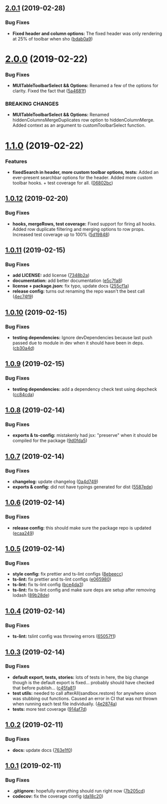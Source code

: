 ## [2.0.1](https://github.com/parkerself22/mui-table/compare/v2.0.0...v2.0.1) (2019-02-28)


### Bug Fixes

* **Fixed header and column options:** The fixed header was only rendering at 25% of toolbar when sho ([bdab0a9](https://github.com/parkerself22/mui-table/commit/bdab0a9))

# [2.0.0](https://github.com/parkerself22/mui-table/compare/v1.1.0...v2.0.0) (2019-02-22)


### Bug Fixes

* **MUITableToolbarSelect && Options:** Renamed a few of the options for clarity. Fixed the fact that ([5a4681f](https://github.com/parkerself22/mui-table/commit/5a4681f))


### BREAKING CHANGES

* **MUITableToolbarSelect && Options:** Renamed hiddenColumnsMergeDuplicates row option to hiddenColumnMerge. Added context
as an argument to customToolbarSelect function.

# [1.1.0](https://github.com/parkerself22/mui-table/compare/v1.0.12...v1.1.0) (2019-02-22)


### Features

* **fixedSearch in header, more custom toolbar options, tests:** Added an ever-present searchbar options for the header. Added more custom toolbar hooks. + test coverage for all. ([06802bc](https://github.com/parkerself22/mui-table/commit/06802bc))

## [1.0.12](https://github.com/parkerself22/mui-table/compare/v1.0.11...v1.0.12) (2019-02-20)


### Bug Fixes

* **hooks, mergeRows, test coverage:** Fixed support for firing all hooks. Added row duplicate filtering and merging options to row props. Increased test coverage up to 100% ([5d19848](https://github.com/parkerself22/mui-table/commit/5d19848))

## [1.0.11](https://github.com/parkerself22/mui-table/compare/v1.0.10...v1.0.11) (2019-02-15)


### Bug Fixes

* **add LICENSE:** add license ([7348b2a](https://github.com/parkerself22/mui-table/commit/7348b2a))
* **documentation:** add better documentation ([e5c7fa8](https://github.com/parkerself22/mui-table/commit/e5c7fa8))
* **license + package.json:** fix typo, update docs ([255cf1a](https://github.com/parkerself22/mui-table/commit/255cf1a))
* **release config:** turns out renaming the repo wasn't the best call ([4ec74f9](https://github.com/parkerself22/mui-table/commit/4ec74f9))

## [1.0.10](https://github.com/parkerself22/mui-table/compare/v1.0.9...v1.0.10) (2019-02-15)


### Bug Fixes

* **testing dependencies:** Ignore devDependencies because last push passed due to module in dev when it should have been in deps. ([cb30a4d](https://github.com/parkerself22/mui-table/commit/cb30a4d))

## [1.0.9](https://github.com/parkerself22/mui-table/compare/v1.0.8...v1.0.9) (2019-02-15)


### Bug Fixes

* **testing dependencies:** add a dependency check test using depcheck ([cc84cda](https://github.com/parkerself22/mui-table/commit/cc84cda))

## [1.0.8](https://github.com/parkerself22/mui-table/compare/v1.0.7...v1.0.8) (2019-02-14)


### Bug Fixes

* **exports & ts-config:** mistakenly had jsx: "preserve" when it should be compiled for the package ([9d0fda5](https://github.com/parkerself22/mui-table/commit/9d0fda5))

## [1.0.7](https://github.com/parkerself22/mui-table/compare/v1.0.6...v1.0.7) (2019-02-14)


### Bug Fixes

* **changelog:** update changelog ([0a4d749](https://github.com/parkerself22/mui-table/commit/0a4d749))
* **exports & config:** did not have typings generated for dist ([5587ede](https://github.com/parkerself22/mui-table/commit/5587ede))

## [1.0.6](https://github.com/parkerself22/mui-table/compare/v1.0.5...v1.0.6) (2019-02-14)


### Bug Fixes

* **release config:** this should make sure the package repo is updated ([ecaa249](https://github.com/parkerself22/mui-table/commit/ecaa249))

## [1.0.5](https://github.com/parkerself22/mui-table/compare/v1.0.4...v1.0.5) (2019-02-14)


### Bug Fixes

* **style config:** fix prettier and ts-lint configs ([8ebeecc](https://github.com/parkerself22/mui-table/commit/8ebeecc))
* **ts-lint:** fix prettier and ts-lint configs ([e065980](https://github.com/parkerself22/mui-table/commit/e065980))
* **ts-lint:** fix ts-lint config ([bce4da3](https://github.com/parkerself22/mui-table/commit/bce4da3))
* **ts-lint:** fix ts-lint config and make sure deps are setup after removing lodash ([89b28de](https://github.com/parkerself22/mui-table/commit/89b28de))


## [1.0.4](https://github.com/parkerself22/mui-table/compare/v1.0.3...v1.0.4) (2019-02-14)


### Bug Fixes

* **ts-lint:** tslint config was throwing errors ([65057f1](https://github.com/parkerself22/mui-table/commit/65057f1))

## [1.0.3](https://github.com/parkerself22/mui-table/compare/v1.0.2...v1.0.3) (2019-02-14)


### Bug Fixes

* **default export, tests, stories:** lots of tests in here, the big change though is the default export is fixed... probably should have checked that before publish... ([c45fa81](https://github.com/parkerself22/mui-table/commit/c45fa81))
* **test utils:** needed to call afterAll(sandbox.restore) for anywhere sinon was stubbing out functions. Caused an error in CI that was not thrown when running each test file individually. ([4e2874a](https://github.com/parkerself22/mui-table/commit/4e2874a))
* **tests:** more test coverage ([914af7d](https://github.com/parkerself22/mui-table/commit/914af7d))

## [1.0.2](https://github.com/parkerself22/mui-table/compare/v1.0.1...v1.0.2) (2019-02-11)


### Bug Fixes

* **docs:** update docs ([763e1f0](https://github.com/parkerself22/mui-table/commit/763e1f0))

## [1.0.1](https://github.com/parkerself22/mui-table/compare/v1.0.0...v1.0.1) (2019-02-11)


### Bug Fixes

* **.gitignore:** hopefully everything should run right now ([7b205cd](https://github.com/parkerself22/mui-table/commit/7b205cd))
* **codecov:** fix the coverage config ([da18c20](https://github.com/parkerself22/mui-table/commit/da18c20))
